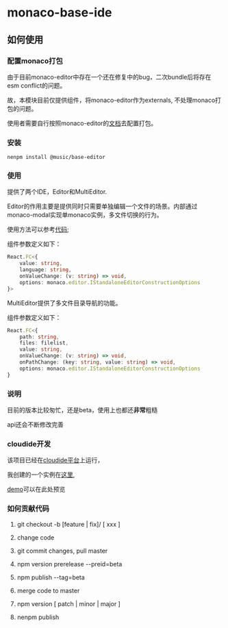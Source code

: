 # monaco-base-ide

## 如何使用

### 配置monaco打包

由于目前monaco-editor中存在一个还在修复中的bug，二次bundle后将存在esm conflict的问题。

故，本模块目前仅提供组件，将monaco-editor作为externals, 不处理monaco打包的问题。

使用者需要自行按照monaco-editor的[文档](https://github.com/microsoft/monaco-editor/blob/main/docs/integrate-esm.md)去配置打包。

### 安装

```
nenpm install @music/base-editor
```

### 使用

提供了两个IDE，Editor和MultiEditor.

Editor的作用主要是提供同时只需要单独编辑一个文件的场景。内部通过monaco-modal实现单monaco实例，多文件切换的行为。

使用方法可以参考[代码](https://g.hz.netease.com/cloudmusic-frontend/independent/monaco-editor-playground/-/blob/master/src/single/index.tsx);

组件参数定义如下：

```ts
React.FC<{
    value: string,
    language: string,
    onValueChange: (v: string) => void,
    options: monaco.editor.IStandaloneEditorConstructionOptions
}> 
```

MultiEditor提供了多文件目录导航的功能。

组件参数定义如下：

```ts
React.FC<{
    path: string,
    files: filelist,
    value: string,
    onValueChange: (v: string) => void,
    onPathChange: (key: string, value: string) => void,
    options: monaco.editor.IStandaloneEditorConstructionOptions
}
```

### 说明

目前的版本比较匆忙，还是beta，使用上也都还**非常**粗糙

api还会不断修改完善

### cloudide开发

该项目已经在[cloudide平台](https://st.music.163.com/st/idestudio/)上运行，

我创建的一个实例在[这里](https://st.music.163.com/st/idestudio/openide?ideId=iaf7410d82e6b&projectName=monaco-editor-playground),

[demo](http://dev-iaf7410d82e6b-ide.igame.163.com/)可以在此处预览

### 如何贡献代码

1. git checkout -b [feature | fix]/ [ xxx ]

2. change code

3. git commit changes, pull master

3. npm version prerelease --preid=beta

4. npm publish --tag=beta

5. merge code to master

6. npm version [ patch | minor | major ]

7. nenpm publish
